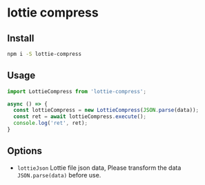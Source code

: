 # lottie compress

## Install

```bash
npm i -S lottie-compress
```

## Usage

```js
import LottieCompress from 'lottie-compress';

async () => {
  const lottieCompress = new LottieCompress(JSON.parse(data));
  const ret = await lottieCompress.execute();
  console.log('ret', ret);
}
```

## Options

- `lottieJson` Lottie file json data, Please transform the data `JSON.parse(data)` before use.